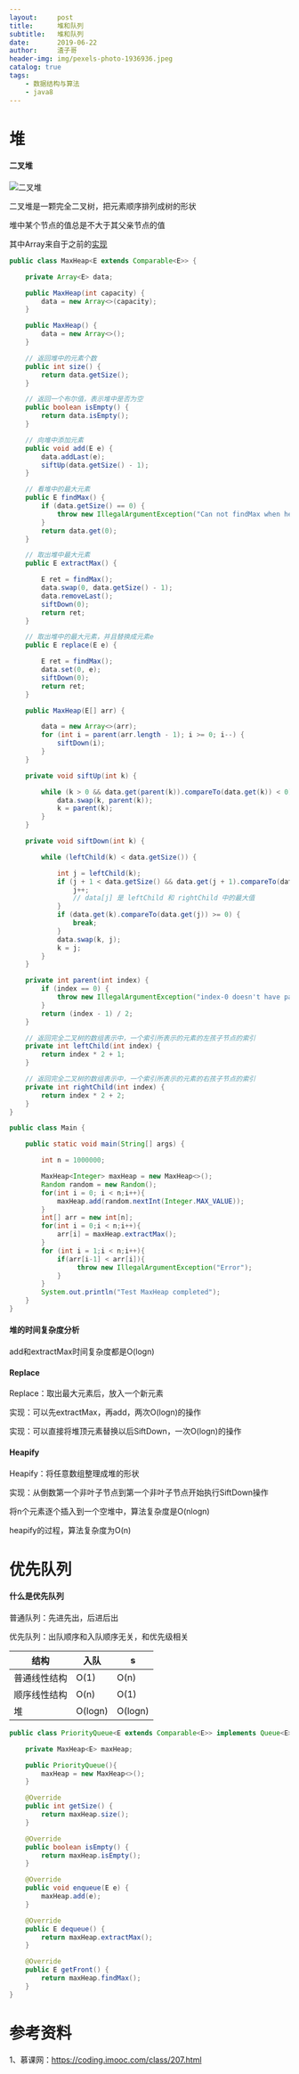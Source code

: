```yaml
---
layout:     post
title:      堆和队列
subtitle:   堆和队列
date:       2019-06-22
author:     渣子哥
header-img: img/pexels-photo-1936936.jpeg
catalog: true
tags:
    - 数据结构与算法
    - java8
---
```




# 堆

#### 二叉堆



![二叉堆](https://zhazige-com.oss-cn-qingdao.aliyuncs.com/data-structure/MaxHeap.jpg?x-oss-process=style/watermark)



二叉堆是一颗完全二叉树，把元素顺序排列成树的形状

堆中某个节点的值总是不大于其父亲节点的值

其中Array来自于之前的[实现](https://zhazige.com/2019/05/19/数组-栈与队列/)

```java
public class MaxHeap<E extends Comparable<E>> {

    private Array<E> data;

    public MaxHeap(int capacity) {
        data = new Array<>(capacity);
    }

    public MaxHeap() {
        data = new Array<>();
    }

    // 返回堆中的元素个数
    public int size() {
        return data.getSize();
    }

    // 返回一个布尔值，表示堆中是否为空
    public boolean isEmpty() {
        return data.isEmpty();
    }

    // 向堆中添加元素
    public void add(E e) {
        data.addLast(e);
        siftUp(data.getSize() - 1);
    }

    // 看堆中的最大元素
    public E findMax() {
        if (data.getSize() == 0) {
            throw new IllegalArgumentException("Can not findMax when heap is empty.");
        }
        return data.get(0);
    }

    // 取出堆中最大元素
    public E extractMax() {

        E ret = findMax();
        data.swap(0, data.getSize() - 1);
        data.removeLast();
        siftDown(0);
        return ret;
    }

    // 取出堆中的最大元素，并且替换成元素e
    public E replace(E e) {

        E ret = findMax();
        data.set(0, e);
        siftDown(0);
        return ret;
    }

    public MaxHeap(E[] arr) {

        data = new Array<>(arr);
        for (int i = parent(arr.length - 1); i >= 0; i--) {
            siftDown(i);
        }
    }

    private void siftUp(int k) {

        while (k > 0 && data.get(parent(k)).compareTo(data.get(k)) < 0) {
            data.swap(k, parent(k));
            k = parent(k);
        }
    }

    private void siftDown(int k) {

        while (leftChild(k) < data.getSize()) {

            int j = leftChild(k);
            if (j + 1 < data.getSize() && data.get(j + 1).compareTo(data.get(j)) > 0) {
                j++;
                // data[j] 是 leftChild 和 rightChild 中的最大值
            }
            if (data.get(k).compareTo(data.get(j)) >= 0) {
                break;
            }
            data.swap(k, j);
            k = j;
        }
    }

    private int parent(int index) {
        if (index == 0) {
            throw new IllegalArgumentException("index-0 doesn't have parent.");
        }
        return (index - 1) / 2;
    }

    // 返回完全二叉树的数组表示中，一个索引所表示的元素的左孩子节点的索引
    private int leftChild(int index) {
        return index * 2 + 1;
    }

    // 返回完全二叉树的数组表示中，一个索引所表示的元素的右孩子节点的索引
    private int rightChild(int index) {
        return index * 2 + 2;
    }
}
```



```java
public class Main {

    public static void main(String[] args) {

        int n = 1000000;

        MaxHeap<Integer> maxHeap = new MaxHeap<>();
        Random random = new Random();
        for(int i = 0; i < n;i++){
            maxHeap.add(random.nextInt(Integer.MAX_VALUE));
        }
        int[] arr = new int[n];
        for(int i = 0;i < n;i++){
            arr[i] = maxHeap.extractMax();
        }
        for (int i = 1;i < n;i++){
            if(arr[i-1] < arr[i]){
                 throw new IllegalArgumentException("Error");
            }
        }
        System.out.println("Test MaxHeap completed");
    }
}
```



#### 堆的时间复杂度分析

add和extractMax时间复杂度都是O(logn)



#### Replace

Replace：取出最大元素后，放入一个新元素

实现：可以先extractMax，再add，两次O(logn)的操作

实现：可以直接将堆顶元素替换以后SiftDown，一次O(logn)的操作

#### Heapify

Heapify：将任意数组整理成堆的形状

实现：从倒数第一个非叶子节点到第一个非叶子节点开始执行SiftDown操作

将n个元素逐个插入到一个空堆中，算法复杂度是O(nlogn)

heapify的过程，算法复杂度为O(n)



# 优先队列

#### 什么是优先队列

普通队列：先进先出，后进后出

优先队列：出队顺序和入队顺序无关，和优先级相关

| 结构         | 入队    | s       |
| ------------ | ------- | ------- |
| 普通线性结构 | O(1)    | O(n)    |
| 顺序线性结构 | O(n)    | O(1)    |
| 堆           | O(logn) | O(logn) |

```java
public class PriorityQueue<E extends Comparable<E>> implements Queue<E> {

    private MaxHeap<E> maxHeap;

    public PriorityQueue(){
        maxHeap = new MaxHeap<>();
    }

    @Override
    public int getSize() {
        return maxHeap.size();
    }

    @Override
    public boolean isEmpty() {
        return maxHeap.isEmpty();
    }

    @Override
    public void enqueue(E e) {
        maxHeap.add(e);
    }

    @Override
    public E dequeue() {
        return maxHeap.extractMax();
    }

    @Override
    public E getFront() {
        return maxHeap.findMax();
    }
}
```





# 参考资料

1、慕课网：https://coding.imooc.com/class/207.html